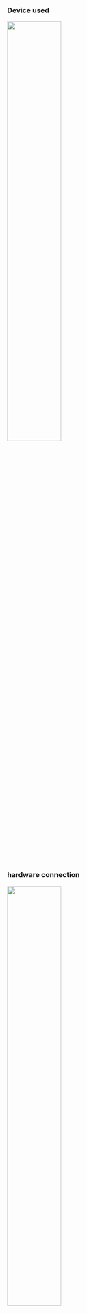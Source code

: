 ### Device used

<img src="https://github.com/MartinRGB/MCU-SBC-Note/assets/7036706/4d6785a5-ae0b-494f-b28e-52c1ce881601" width="50%" height="50%">

### hardware connection

<img src="https://github.com/MartinRGB/MCU-SBC-Note/assets/7036706/259be656-7c8b-4967-8846-c0865fe931bc" width="50%" height="50%">

from [this](https://www.youtube.com/watch?v=tqfh4gD0zCw) youtube video

### for armbian:

- `sudo armbian-add-overlay ili9341.dts`
- change `/boot/armbianEnv.txt`

<img src="https://github.com/MartinRGB/MCU-SBC-Note/assets/7036706/444418e4-7ef9-4d35-8a30-44f95d4b7d93" width="50%" height="50%">
